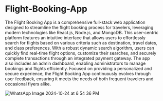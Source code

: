 # Flight-Booking-App
The Flight Booking App is a comprehensive full-stack web application designed to streamline the flight booking process for travelers, leveraging modern technologies like React.js, Node.js, and MongoDB. This user-centric platform features an intuitive interface that allows users to effortlessly search for flights based on various criteria such as destination, travel dates, and class preferences. With a robust dynamic search algorithm, users can quickly find real-time flight options, customize their searches, and securely complete transactions through an integrated payment gateway. The app also includes an admin dashboard, enabling administrators to manage bookings and flights efficiently. Focused on providing a personalized and secure experience, the Flight Booking App continuously evolves through user feedback, ensuring it meets the needs of both frequent travelers and occasional flyers alike.

![WhatsApp Image 2024-10-24 at 6 54 36 PM](https://github.com/user-attachments/assets/96649a81-5f94-4ec9-bb15-cf7a3b8e3a0c)


